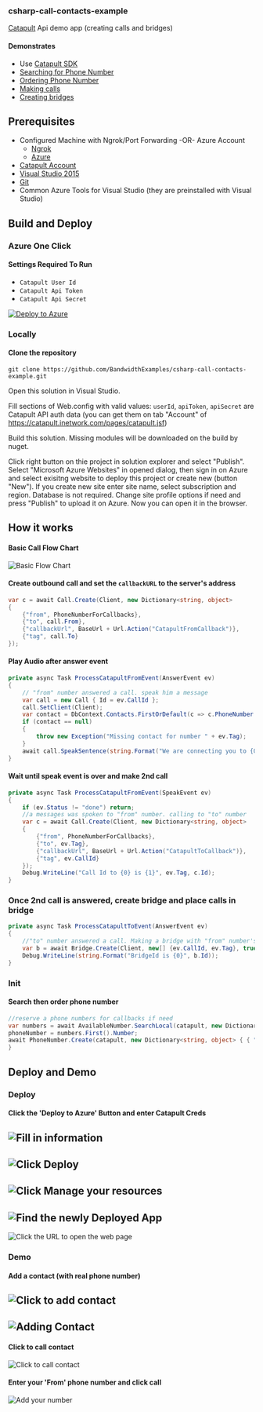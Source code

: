 ### csharp-call-contacts-example

[Catapult](http://ap.bandwidth.com/?utm_medium=social&utm_source=github&utm_campaign=dtolb&utm_content=_) Api demo app (creating calls and bridges)


#### Demonstrates
* Use [Catapult SDK](https://github.com/bandwidthcom/csharp-bandwidth)
* [Searching for Phone Number](http://ap.bandwidth.com/docs/rest-api/available-numbers/#resourceGETv1availableNumberslocal/?utm_medium=social&utm_source=github&utm_campaign=dtolb&utm_content=_)
* [Ordering Phone Number](http://ap.bandwidth.com/docs/rest-api/phonenumbers/#resourcePOSTv1usersuserIdphoneNumbers/?utm_medium=social&utm_source=github&utm_campaign=dtolb&utm_content=_)
* [Making calls](http://ap.bandwidth.com/docs/rest-api/calls/#resourcePOSTv1usersuserIdcalls/?utm_medium=social&utm_source=github&utm_campaign=dtolb&utm_content=_)
* [Creating  bridges](http://ap.bandwidth.com/docs/rest-api/bridges/#resourcePOSTv1usersuserIdbridges/?utm_medium=social&utm_source=github&utm_campaign=dtolb&utm_content=_)


## Prerequisites
- Configured Machine with Ngrok/Port Forwarding -OR- Azure Account
  - [Ngrok](https://ngrok.com/)
  - [Azure](https://account.windowsazure.com/Home/Index)
- [Catapult Account](https://catapult.inetwork.com/pages/signup.jsf/?utm_medium=social&utm_source=github&utm_campaign=dtolb&utm_content=_)
- [Visual Studio 2015](https://www.visualstudio.com/en-us/downloads/download-visual-studio-vs.aspx)
- [Git](https://git-scm.com/)
- Common Azure Tools for Visual Studio (they are preinstalled with Visual Studio)


## Build and Deploy

### Azure One Click

#### Settings Required To Run
* ```Catapult User Id```
* ```Catapult Api Token```
* ```Catapult Api Secret```

[![Deploy to Azure](http://azuredeploy.net/deploybutton.png)](https://azuredeploy.net/)

### Locally


#### Clone the repository

```console
git clone https://github.com/BandwidthExamples/csharp-call-contacts-example.git
```
Open this solution in Visual Studio. 

Fill sections <appSettings> of Web.config with valid values:
`userId`, `apiToken`, `apiSecret` are Catapult API auth data (you can get them on tab "Account" of https://catapult.inetwork.com/pages/catapult.jsf)

Build this solution. Missing modules will be downloaded on the build by nuget.

Click right button on thie project in solution explorer and select "Publish". Select "Microsoft Azure Websites" in opened dialog, then sign in on Azure and select exisitng website to deploy this project or create new (button "New"). If you create new site enter site name, select subscription and region. Database is not required. Change site profile options if need and press "Publish" to upload it on Azure.
Now you can open it in the browser.

## How it works
#### Basic Call Flow Chart
![Basic Flow Chart](/README_Images/Catapult_Flow.png?raw=true)

#### Create outbound call and set the ``` callbackURL ``` to the server's address
```C#
var c = await Call.Create(Client, new Dictionary<string, object>
{
    {"from", PhoneNumberForCallbacks},
    {"to", call.From},
    {"callbackUrl", BaseUrl + Url.Action("CatapultFromCallback")},
    {"tag", call.To}
});
```

#### Play Audio after answer event
```C#
private async Task ProcessCatapultFromEvent(AnswerEvent ev)
{
    // "from" number answered a call. speak him a message
    var call = new Call { Id = ev.CallId };
    call.SetClient(Client);
    var contact = DbContext.Contacts.FirstOrDefault(c => c.PhoneNumber == ev.Tag);
    if (contact == null)
    {
        throw new Exception("Missing contact for number " + ev.Tag);
    }
    await call.SpeakSentence(string.Format("We are connecting you to {0}", contact.Name), ev.Tag);
}
```

#### Wait until speak event is over and make 2nd call
```C#
private async Task ProcessCatapultFromEvent(SpeakEvent ev)
{
    if (ev.Status != "done") return;
    //a messages was spoken to "from" number. calling to "to" number
    var c = await Call.Create(Client, new Dictionary<string, object>
    {
        {"from", PhoneNumberForCallbacks},
        {"to", ev.Tag},
        {"callbackUrl", BaseUrl + Url.Action("CatapultToCallback")},
        {"tag", ev.CallId}
    });
    Debug.WriteLine("Call Id to {0} is {1}", ev.Tag, c.Id);
}
```

### Once 2nd call is answered, create bridge and place calls in bridge
```C#
private async Task ProcessCatapultToEvent(AnswerEvent ev)
{
    //"to" number answered a call. Making a bridge with "from" number's call
    var b = await Bridge.Create(Client, new[] {ev.CallId, ev.Tag}, true);
    Debug.WriteLine(string.Format("BridgeId is {0}", b.Id));
}
```

### Init
#### Search then order phone number
```C#
//reserve a phone numbers for callbacks if need
var numbers = await AvailableNumber.SearchLocal(catapult, new Dictionary<string, object> { { "state", "NC" }, { "city", "Cary" }, { "quantity", 1 } });
phoneNumber = numbers.First().Number;
await PhoneNumber.Create(catapult, new Dictionary<string, object> { { "number", phoneNumber } });
}
```


## Deploy and Demo

### Deploy
#### Click the 'Deploy to Azure' Button and enter Catapult Creds
![Fill in information](/README_Images/step1.png?raw=true)
---

![Click Deploy](/README_Images/step2.PNG?raw=true)
---

![Click Manage your resources](/README_Images/step3.PNG?raw=true)
---

![Find the newly Deployed App](/README_Images/step4.PNG?raw=true)
---

![Click the URL to open the web page](/README_Images/step5.PNG?raw=true)


### Demo
#### Add a contact (with real phone number)
![Click to add contact](/README_Images/step6.PNG?raw=true)
---

![Adding Contact](/README_Images/step7.PNG?raw=true)
---


#### Click to call contact
![Click to call contact](/README_Images/step8.PNG?raw=true)

#### Enter your 'From' phone number and click call
![Add your number](/README_Images/step9.PNG?raw=true)



